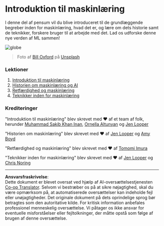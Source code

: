 <!--
CO_OP_TRANSLATOR_METADATA:
{
  "original_hash": "cf8ecc83f28e5b98051d2179eca08e08",
  "translation_date": "2025-09-05T00:20:23+00:00",
  "source_file": "1-Introduction/README.md",
  "language_code": "da"
}
-->
# Introduktion til maskinlæring

I denne del af pensum vil du blive introduceret til de grundlæggende begreber inden for maskinlæring, hvad det er, og lære om dets historie samt de teknikker, forskere bruger til at arbejde med det. Lad os udforske denne nye verden af ML sammen!

![globe](../../../1-Introduction/images/globe.jpg)
> Foto af <a href="https://unsplash.com/@bill_oxford?utm_source=unsplash&utm_medium=referral&utm_content=creditCopyText">Bill Oxford</a> på <a href="https://unsplash.com/s/photos/globe?utm_source=unsplash&utm_medium=referral&utm_content=creditCopyText">Unsplash</a>
  
### Lektioner

1. [Introduktion til maskinlæring](1-intro-to-ML/README.md)
1. [Historien om maskinlæring og AI](2-history-of-ML/README.md)
1. [Retfærdighed og maskinlæring](3-fairness/README.md)
1. [Teknikker inden for maskinlæring](4-techniques-of-ML/README.md)

### Krediteringer

"Introduktion til maskinlæring" blev skrevet med ♥️ af et team af folk, herunder [Muhammad Sakib Khan Inan](https://twitter.com/Sakibinan), [Ornella Altunyan](https://twitter.com/ornelladotcom) og [Jen Looper](https://twitter.com/jenlooper)

"Historien om maskinlæring" blev skrevet med ♥️ af [Jen Looper](https://twitter.com/jenlooper) og [Amy Boyd](https://twitter.com/AmyKateNicho)

"Retfærdighed og maskinlæring" blev skrevet med ♥️ af [Tomomi Imura](https://twitter.com/girliemac) 

"Teknikker inden for maskinlæring" blev skrevet med ♥️ af [Jen Looper](https://twitter.com/jenlooper) og [Chris Noring](https://twitter.com/softchris)

---

**Ansvarsfraskrivelse**:  
Dette dokument er blevet oversat ved hjælp af AI-oversættelsestjenesten [Co-op Translator](https://github.com/Azure/co-op-translator). Selvom vi bestræber os på at sikre nøjagtighed, skal du være opmærksom på, at automatiserede oversættelser kan indeholde fejl eller unøjagtigheder. Det originale dokument på dets oprindelige sprog bør betragtes som den autoritative kilde. For kritisk information anbefales professionel menneskelig oversættelse. Vi påtager os ikke ansvar for eventuelle misforståelser eller fejltolkninger, der måtte opstå som følge af brugen af denne oversættelse.